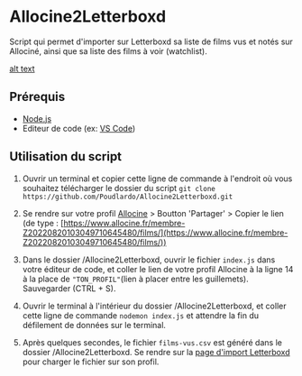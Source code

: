 # Allocine2Letterboxd

Script qui permet d'importer sur Letterboxd sa liste de films vus et notés sur Allociné, ainsi que sa liste des films à voir (watchlist).

[alt text](file:///home/tbatou/Documents/Repos/Allocine2Letterboxd/csv%20converter.png)

## Prérequis

- [Node.js](https://nodejs.org/en/download/)
- Editeur de code (ex: [VS Code](https://code.visualstudio.com/Download))

## Utilisation du script 

1. Ouvrir un terminal et copier cette ligne de commande à l'endroit où vous souhaitez télécharger le dossier du script `git clone https://github.com/Poudlardo/Allocine2Letterboxd.git`

2. Se rendre sur votre profil [Allocine](https://mon.allocine.fr/mes-films/envie-de-voir/) > Boutton 'Partager' > Copier le lien (de type : [https://www.allocine.fr/membre-Z20220820103049710645480/films/](https://www.allocine.fr/membre-Z20220820103049710645480/films/))

3. Dans le dossier /Allocine2Letterboxd, ouvrir le fichier `index.js` dans votre éditeur de code, et coller le lien de votre profil Allocine à la ligne 14 à la place de ` "TON_PROFIL" `(lien à placer entre les guillemets). Sauvegarder (CTRL + S).

4. Ouvrir le terminal à l'intérieur du dossier /Allocine2Letterboxd, et coller cette ligne de commande `nodemon index.js` et attendre la fin du défilement de données sur le terminal.

5. Après quelques secondes, le fichier `films-vus.csv` est généré dans le dossier /Allocine2Letterboxd. Se rendre sur la [page d'import Letterboxd](https://letterboxd.com/import/) pour charger le fichier sur son profil.
